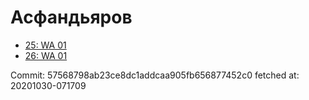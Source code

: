 # Асфандьяров
- [25: WA 01](25.md)
- [26: WA 01](26.md)

Commit: 57568798ab23ce8dc1addcaa905fb656877452c0
 fetched at: 20201030-071709
